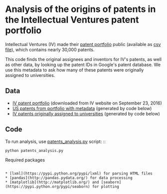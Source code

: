 Analysis of the origins of patents in the Intellectual Ventures patent portfolio
=====================================================

Intellectual Ventures (IV) made their [patent portfolio](http://patents.intven.com/finder) public (available as [csv file](http://patents.intven.com/data/ivpatents.csv)), which contains nearly 30,000 patents.

This code finds the original assignees and inventors for IV's patents, as well as other data, by looking up the patent IDs in Google's patent database. We use this metadata to ask how many of these patents were originally assigned to universities.

Data
----

* [IV patent portfolio](./data/ivpatents_sept23_2016.csv) (downloaded from IV website on September 23, 2016)
* [US patents from portfolio with metadata](./data/ivpatents_sept23_2016.info.with_dates.txt) (generated by code below)
* [IV patents originally assigned to universities](./data/ivpatents_universities.txt) (generated by code below)

Code
----

To run analysis, use [patents_analysis.py](./code/patents_analysis.py) script: ::

    python patents_analysis.py

 
Required packages
~~~~~~~~~~~~~~~

* [lxml](https://pypi.python.org/pypi/lxml) for parsing HTML files
* [pandas](http://pandas.pydata.org/) for data processing
* [matplotlib](http://matplotlib.org/) and [seaborn](https://pypi.python.org/pypi/seaborn) for plotting
